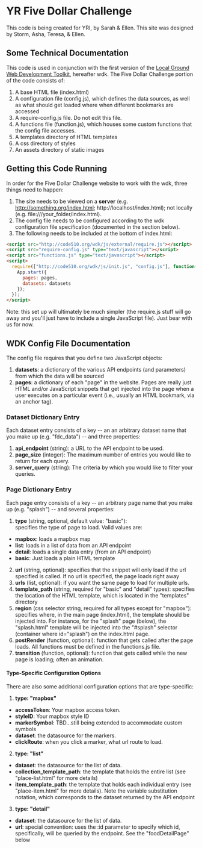 # YR Five Dollar Challenge

This code is being created for YRI, by Sarah & Ellen. This site was designed by Storm, Asha, Teresa, & Ellen. 

## Some Technical Documentation
This code is used in conjunction with the first version of the [Local Ground Web Development Toolkit](https://github.com/vanwars/lg-web-toolkit), hereafter wdk. The Five Dollar Challenge portion of the code consists of:

1. A base HTML file (index.html)
2. A configuration file (config.js), which defines the data sources, as well as what should get loaded where when different bookmarks are accessed
3. A require-config.js file. Do not edit this file.
3. A functions file (function.js), which houses some custom functions that the config file accesses.
4. A templates directory of HTML templates
5. A css directory of styles
6. An assets directory of static images

## Getting this Code Running
In order for the Five Dollar Challenge website to work with the wdk, three things need to happen:

1. The site needs to be viewed on a **server** (e.g. http://something.org/index.html; http://localhost/index.html); not locally (e.g. file:///your_folder/index.html).
2. The config file needs to be configured according to the wdk configuration file specification (documented in the section below).
3. The following needs to be included at the bottom of index.html:
```HTML
<script src="http://code510.org/wdk/js/external/require.js"></script>
<script src="require-config.js" type="text/javascript"></script>
<script src="functions.js" type="text/javascript"></script>
<script>
  require(["http://code510.org/wdk/js/init.js", "config.js"], function(App) {
    App.start({
      pages: pages,
      datasets: datasets
    });
  });
</script>
```

Note: this set up will ultimately be much simpler (the require.js stuff will go away and you'll just have to include a single JavaScript file). Just bear with us for now.

## WDK Config File Documentation
The config file requires that you define two JavaScript objects:
1. **datasets**: a dictionary of the various API endpoints (and parameters) from which the data will be sourced
2. **pages**: a dictionary of each "page" in the website. Pages are really just HTML and/or JavaScript snippets that get injected into the page when a user executes on a particular event (i.e., usually an HTML bookmark, via an anchor tag).

### Dataset Dictionary Entry
Each dataset entry consists of a key -- an an arbitrary dataset name that you make up (e.g. "fdc_data") -- and three properties:

1. **api_endpoint** (string): a URL to the API endpoint to be used.
2. **page_size** (integer): The maximum number of entries you would like to return for each query.
3. **server_query** (string): The criteria by which you would like to filter your queries.

### Page Dictionary Entry
Each page entry consists of a key -- an arbitrary page name that you make up (e.g. "splash") -- and several properties:

1. **type** (string, optional, default value: "basic"):<br>specifies the type of page to load. Valid values are:
  * **mapbox**: loads a mapbox map
  * **list**: loads in a list of data from an API endpoint
  * **detail**: loads a single data entry (from an API endpoint)
  * **basic**: Just loads a plain HTML template
2. **url** (string, optional): specifies that the snippet will only load if the url specified is called. If no url is specified, the page loads right away
3. **urls** (list, optional): if you want the same page to load for multiple urls.
4. **template_path** (string, required for "basic" and "detail" types): specifies the location of the HTML template, which is located in the "templates" directory
5. **region** (css selector string, required for all types except for "mapbox"): specifies where, in the main page (index.html), the template should be injected into. For instance, for the "splash" page (below), the "splash.html" template will be injected into the "#splash" selector (container where id="splash") on the index.html page.
6. **postRender** (function, optional): function that gets called after the page loads. All functions must be defined in the functions.js file.
7. **transition** (function, optional): function that gets called while the new page is loading; often an animation.

#### Type-Specific Configuration Options
There are also some additional configuration options that are type-specific:

1. **type: "mapbox"**
  * **accessToken**: Your mapbox access token.
  * **styleID**: Your mapbox style ID
  * **markerSymbol**: TBD...still being extended to accommodate custom symbols
  * **dataset**: the datasource for the markers.
  * **clickRoute**: when you click a marker, what url route to load.
2. **type: "list"**
  * **dataset**: the datasource for the list of data.
  * **collection_template_path**: the template that holds the entire list (see "place-list.html" for more details)
  * **item_template_path**: the template that holds each individual entry (see "place-item.html" for more details). Note the variable substitution notation, which corresponds to the dataset returned by the API endpoint
3. **type: "detail"**
  * **dataset**: the datasource for the list of data.
  * **url**: special convention: uses the :id parameter to specify which id, specifically, will be queried by the endpoint. See the "foodDetailPage" below
